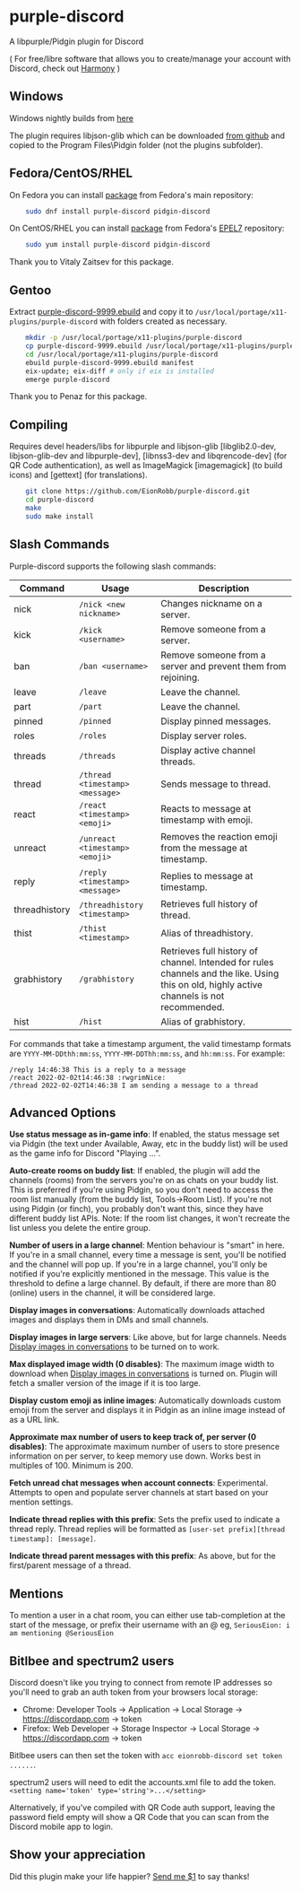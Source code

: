# purple-discord
A libpurple/Pidgin plugin for Discord

( For free/libre software that allows you to create/manage your account with Discord, check out [Harmony](https://github.com/taylordotfish/harmony) )

Windows
-------
Windows nightly builds from [here](https://eion.robbmob.com/libdiscord.dll)

The plugin requires libjson-glib which can be downloaded [from github](https://github.com/EionRobb/skype4pidgin/raw/master/skypeweb/libjson-glib-1.0.dll) and copied to the Program Files\Pidgin folder (not the plugins subfolder).

Fedora/CentOS/RHEL
---------
On Fedora you can install [package](https://apps.fedoraproject.org/packages/purple-discord) from Fedora's main repository:

```bash
	sudo dnf install purple-discord pidgin-discord
```

On CentOS/RHEL you can install [package](https://apps.fedoraproject.org/packages/purple-discord) from Fedora's [EPEL7](https://fedoraproject.org/wiki/EPEL) repository:

```bash
	sudo yum install purple-discord pidgin-discord
```

Thank you to Vitaly Zaitsev for this package.

Gentoo
--------

Extract [purple-discord-9999.ebuild](https://github.com/EionRobb/purple-discord/files/994369/ebuild.zip) and copy it to `/usr/local/portage/x11-plugins/purple-discord` with folders created as necessary.

```bash
    mkdir -p /usr/local/portage/x11-plugins/purple-discord
	cp purple-discord-9999.ebuild /usr/local/portage/x11-plugins/purple-discord
	cd /usr/local/portage/x11-plugins/purple-discord
	ebuild purple-discord-9999.ebuild manifest
	eix-update; eix-diff # only if eix is installed
	emerge purple-discord
```

Thank you to Penaz for this package.

Compiling
---------
Requires devel headers/libs for libpurple and libjson-glib [libglib2.0-dev, libjson-glib-dev and libpurple-dev], [libnss3-dev and libqrencode-dev] (for QR Code authentication), as well as ImageMagick [imagemagick] (to build icons) and [gettext] (for translations).
```bash
	git clone https://github.com/EionRobb/purple-discord.git
	cd purple-discord
	make
	sudo make install
```

Slash Commands
--------------
Purple-discord supports the following slash commands:

| Command | Usage | Description |
| ------- | ----- | ----------- |
| nick | `/nick <new nickname>` | Changes nickname on a server. |
| kick | `/kick <username>` | Remove someone from a server. |
| ban | `/ban <username>` | Remove someone from a server and prevent them from rejoining. |
| leave | `/leave` | Leave the channel. |
| part | `/part`  | Leave the channel. |
| pinned | `/pinned` | Display pinned messages. |
| roles | `/roles` | Display server roles. |
| threads | `/threads` | Display active channel threads. |
| thread | `/thread <timestamp> <message>` | Sends message to thread. |
| react | `/react <timestamp> <emoji>` | Reacts to message at timestamp with emoji. |
| unreact | `/unreact <timestamp> <emoji>` | Removes the reaction emoji from the message at timestamp. |
| reply | `/reply <timestamp> <message>` | Replies to message at timestamp. |
| threadhistory | `/threadhistory <timestamp>` | Retrieves full history of thread. |
| thist | `/thist <timestamp>` | Alias of threadhistory. |
| grabhistory | `/grabhistory` | Retrieves full history of channel. Intended for rules channels and the like. Using this on old, highly active channels is not recommended. |
| hist | `/hist` | Alias of grabhistory. |

For commands that take a timestamp argument, the valid timestamp formats are
`YYYY-MM-DDthh:mm:ss`, `YYYY-MM-DDThh:mm:ss`, and `hh:mm:ss`. For example:

```
/reply 14:46:38 This is a reply to a message
/react 2022-02-02t14:46:38 :rwgrimNice:
/thread 2022-02-02T14:46:38 I am sending a message to a thread
```

Advanced Options
----------------
**Use status message as in-game info**: If enabled, the status message set via
Pidgin (the text under Available, Away, etc in the buddy list) will be
used as the game info for Discord "Playing ...".

**Auto-create rooms on buddy list**: If enabled, the plugin will add the
channels (rooms) from the servers you're on as chats on your buddy list.
This is preferred if you're using Pidgin, so you don't need to access
the room list manually (from the buddy list, Tools->Room List). If
you're not using Pidgin (or finch), you probably don't want this, since
they have different buddy list APIs.
Note: If the room list changes, it won't recreate the list unless you
delete the entire group.

**Number of users in a large channel**: Mention behaviour is "smart" in
here. If you're in a small channel, every time a message is sent, you'll
be notified and the channel will pop up. If you're in a large channel,
you'll only be notified if you're explicitly mentioned in the message.
This value is the threshold to define a large channel. By default, if
there are more than 80 (online) users in the channel, it will be
considered large.

<a name="img">**Display images in conversations**</a>: Automatically
downloads attached images and displays them in DMs and small channels.

**Display images in large servers**: Like above, but for large channels. Needs
[Display images in conversations](#img) to be turned on to work.

**Max displayed image width (0 disables)**: The maximum image width to download
when [Display images in conversations](#img) is turned on. Plugin will fetch a
smaller version of the image if it is too large.

**Display custom emoji as inline images**: Automatically downloads custom
emoji from the server and displays it in Pidgin as an inline image instead
of as a URL link.

**Approximate max number of users to keep track of, per server (0 disables)**: The
approximate maximum number of users to store presence information on per server,
to keep memory use down. Works best in multiples of 100. Minimum is 200.

**Fetch unread chat messages when account connects**: Experimental. Attempts to
open and populate server channels at start based on your mention settings.

**Indicate thread replies with this prefix**: Sets the prefix used to indicate a
thread reply. Thread replies will be formatted as `[user-set prefix][thread
timestamp]: [message]`.

**Indicate thread parent messages with this prefix**: As above, but for the
first/parent message of a thread.

Mentions
--------
To mention a user in a chat room, you can either use tab-completion at the
start of the message, or prefix their username with an @ eg,
`SeriousEion: i am mentioning @SeriousEion`

Bitlbee and spectrum2 users
---------------------------
Discord doesn't like you trying to connect from remote IP addresses so
you'll need to grab an auth token from your browsers local storage:

* Chrome: Developer Tools -> Application -> Local Storage -> https://discordapp.com -> token
* Firefox: Web Developer -> Storage Inspector -> Local Storage -> https://discordapp.com -> token

Bitlbee users can then set the token with `acc eionrobb-discord set token ......`.

spectrum2 users will need to edit the accounts.xml file to add the token. `<setting name='token' type='string'>...</setting>`

Alternatively, if you've compiled with QR Code auth support, leaving the
password field empty will show a QR Code that you can scan from the Discord
mobile app to login.

Show your appreciation
----------------------
Did this plugin make your life happier?  [Send me $1](https://www.paypal.com/cgi-bin/webscr?cmd=_s-xclick&hosted_button_id=PZMBF2QVF69GA) to say thanks!
